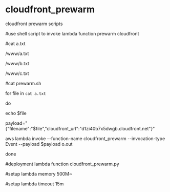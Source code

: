 # cloudfront_prewarm
cloudfront prewarm scripts


#use shell script to invoke lambda function prewarm cloudfront

#cat a.txt

/www/a.txt

/www/b.txt

/www/c.txt

#cat prewarm.sh

for file in `cat a.txt`

do

echo $file

payload="{\"filename\":\"$file\",\"cloudfront_url\":\"d1zi40b7x5dwgb.cloudfront.net\"}"

aws lambda invoke --function-name cloudfront_prewarm --invocation-type Event --payload $payload o.out

done

#deployment lambda function cloudfront_prewarm.py

#setup lambda memory 500M~

#setup lambda timeout 15m

